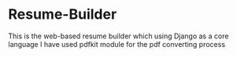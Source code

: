 # Resume-Builder
This is the web-based resume builder which using Django as a core language 
I have used pdfkit module for the pdf converting process
